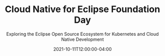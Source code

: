 ---
title: "Cloud Native for Eclipse Foundation Day"
headline: "Cloud Native for <br/> Eclipse Foundation Day 2021"
subtitle: "Exploring the Eclipse Open Source Ecosystem for Kubernetes and Cloud Native Development"
tagline: "Virtual Conference | October 11, 2021"
date: 2021-10-11T12:00:00-04:00
hide_page_title: true
hide_sidebar: true
header_wrapper_class: "header-cn4ef-day-2021-event"
jumbotron_tagline_class: "col-sm-18 col-sm-offset-3 orange"
custom_jumbotron_class: "col-sm-24"
hide_breadcrumb: true
# container: "container-fluid"
summary: "Cloud Native for Eclipse Foundation (CN4EF) Day 2021 is a full-day of expert talks, demos, and thought-provoking sessions focused on enterprise applications implemented using Eclipse Foundation projects on Kubernetes -- from the cloud and all the way to the edge. The Eclipse Cloud Development Tools, Jakarta EE, MicroProfile, and Eclipse Edge Native communities will all be represented. CN4CF Day is co-located with KubeCon / CloudNativeCon North America 2021."
links: [[href: "#speakers", text: "Speakers"], [href: "#agenda", text: "Agenda"], [href: "#registration", text: "Registration"]]
layout: single
custom_jumbotron: '''<ul class="list-inline cn4ef-logos">
<li><a href="https://ecdtools.eclipse.org/"><img src="images/logos/ecd-tools.png"></a></li>
<li><a href="https://edgenative.eclipse.org/"><img src="images/logos/edge-native.png"></a></li>
<li><a href="https://jakarta.ee"><img src="images/logos/jakarta-ee.png"></a></li>
<li><a href="https://microprofile.io/workinggroup/"><img src="images/logos/microprofile.png"></a></li>
</ul>'''
---